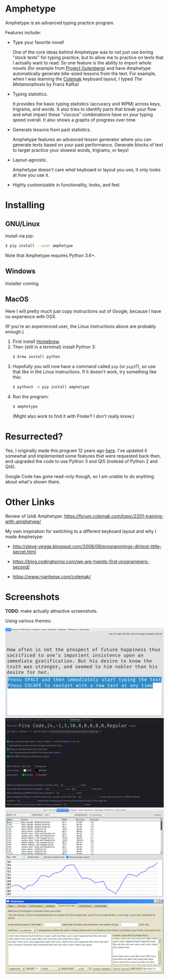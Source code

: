 
# Amphetype

Amphetype is an advanced typing practice program.

Features include:

* Type your favorite novel!

  One of the core ideas behind Amphetype was to not just use boring
  "stock texts" for typing practice, but to allow me to practice on
  texts that I actually want to read. So one feature is the ability to
  import whole novels (for example from [Project
  Gutenberg](https://www.gutenberg.org/)) and have Amphetype
  automatically generate bite-sized lessons from the text. For
  example, when I was learning the [Colemak](https://colemak.com/)
  keyboard layout, I typed _The Metamorphosis_ by Franz Kafka!
  
* Typing statistics.

  It provides the basic typing statistics (accuracy and WPM) across
  keys, trigrams, and words. It also tries to identify parts that
  break your flow and what impact these "viscous" combinations have on
  your typing speed overall. It also shows a graphs of progress over
  time.
  
* Generate lessons from past statistics.

  Amphetype features an advanced lesson generator where you can
  generate texts based on your past performance. Generate blocks of
  text to target practice your slowest words, trigrams, or keys!

* Layout-agnostic.

  Amphetype doesn't care _what_ keyboard or layout you use, it only
  looks at _how_ you use it.

* Highly customizable in functionality, looks, and feel.

# Installing

## GNU/Linux

Install via pip:

```bash
$ pip install --user amphetype
```

Note that Amphetype requires Python 3.6+.

## Windows

Installer coming.

## MacOS

Here I will pretty much just copy instructions out of Google, because
I have no experience with OSX.

(If you're an experienced user, the Linux instructions above
are probably enough.)

1. First install [Homebrew](https://brew.sh/).
2. Then (still in a terminal) install Python 3:
   ```bash
   $ brew install python
   ```
3. Hopefully you will now have a command called `pip` (or `pip3`?), so
   use that like in the Linux instructions. If it doesn't work, try something like this:
   ```bash
   $ python3 -m pip install amphetype
   ```
4. Run the program:
   ```bash
   $ amphetype
   ```
   (Might also work to find it with Finder? I don't really know.)

# Resurrected?

Yes, I originally made this program 12 years ago
[here](https://code.google.com/archive/p/amphetype/). I've updated it
somewhat and implemented some features that were requested back then,
and upgraded the code to use Python 3 and Qt5 (instead of Python 2 and
Qt4).

Google Code has gone read-only though, so I am unable to do anything
about what's shown there.

# Other Links

Review of (old) Amphetype: https://forum.colemak.com/topic/2201-training-with-amphetype/

My own inspiration for switching to a different keyboard layout and why I made Amphetype:

* http://steve-yegge.blogspot.com/2008/09/programmings-dirtiest-little-secret.html

* https://blog.codinghorror.com/we-are-typists-first-programmers-second/

* https://www.ryanheise.com/colemak/

# Screenshots

**TODO**: make actually attractive screenshots.

Using various themes:

![screenshot1](screenshot-typer.png)
![screenshot2](screenshot-pref.png)
![screenshot3](screenshot-graph.png)
![screenshot4](screenshot5.png)

